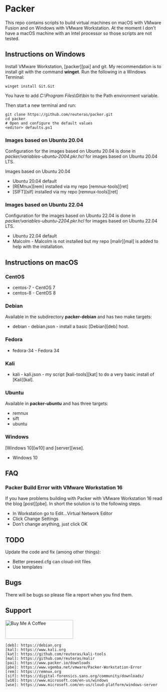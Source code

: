 # Packer

This repo contains scripts to build virtual machines on macOS with VMware Fusion and on Windows with VMware Workstation. At the moment I don't have a macOS machine with an Intel processor so those scripts are not tested.

## Instructions on Windows

Install VMware Workstation, [packer][pai] and git. My recommendation is to install git with the command **winget**. Run the following in a Windows Terminal:

    winget install Git.Git

You have to add *C:\Program Files\Git\bin* to the Path environment variable. 

Then start a new terminal and run:

    git clone https://github.com/reuteras/packer.git
    cd packer
    # Open and configure the default values
    <editor> defaults.ps1


### Images based on Ubuntu 20.04

Configuration for the images based on Ubuntu 20.04 is done in *packer/variables-ubuntu-2004.pkr.hcl* for images based on Ubuntu 20.04 LTS.

Images based on Ubuntu 20.04

- Ubuntu 20.04 default
- [REMnux][rem] installed via my repo [remnux-tools][ret]
- [SIFT][sif] installed via my repo [remnux-tools][ret]

### Images based on Ubuntu 22.04

Configuration for the images based on Ubuntu 22.04 is done in *packer/variables-ubuntu-2204.pkr.hcl* for images based on Ubuntu 22.04 LTS.

- Ubuntu 22.04 default
- Malcolm - Malcolm is not installed but my repo [malir][mal] is added to help with the installation.

## Instructions on macOS

### CentOS

- centos-7 - CentOS 7
- centos-8 - CentOS 8

### Debian

Available in the subdirectory **packer-debian** and has two make targets:

- debian - debian.json - install a basic [Debian][deb] host.

### Fedora

- fedora-34 - Fedora 34

### Kali

- kali - kali.json - my script [kali-tools][kat] to do a very basic install of [Kali][kal].

### Ubuntu

Available in **packer-ubuntu** and has three targets:

- remnux
- sift
- ubuntu

### Windows

[Windows 10][w10] and [server][wse].

- Windows 10

## FAQ

### Packer Build Error with VMware Workstation 16

If you have problems building with Packer with VMware Workstation 16 read the blog [post][pbe]. In short the solution is to the following steps.

- In Workstation go to Edit...Virtual Network Editor
- Click Change Settings
- Don’t change anything, just click OK

## TODO

Update the code and fix (among other things):

- Better preseed.cfg can cloud-init files
- Use templates

## Bugs

There will be bugs so please file a report when you find them.

## Support

<a href="https://www.buymeacoffee.com/reuteras" target="_blank"><img src="https://cdn.buymeacoffee.com/buttons/v2/default-yellow.png" alt="Buy Me A Coffee" style="height: 60px !important;width: 217px !important;" ></a>


    [deb]: https://debian.org
    [kal]: https://www.kali.org
    [kat]: https://github.com/reuteras/kali-tools
    [mal]: https://github.com/reuteras/malir
    [pai]: https://www.packer.io/downloads
    [pbe]: https://www.vgemba.net/vmware/Packer-Workstation-Error
    [rem]: https://remnux.org
    [sif]: https://digital-forensics.sans.org/community/downloads/
    [w10]: https://www.microsoft.com/en-us/windows
    [wse]: https://www.microsoft.com/en-us/cloud-platform/windows-server